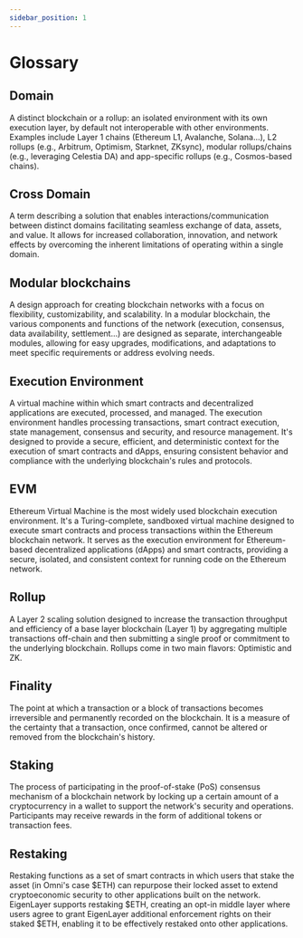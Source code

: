 ```yaml
---
sidebar_position: 1
---
```


# Glossary

## Domain

A distinct blockchain or a rollup: an isolated environment with its own execution layer, by default not interoperable with other environments. Examples include Layer 1 chains (Ethereum L1, Avalanche, Solana...), L2 rollups (e.g., Arbitrum, Optimism, Starknet, ZKsync), modular rollups/chains (e.g., leveraging Celestia DA) and app-specific rollups (e.g., Cosmos-based chains).

## Cross Domain

A term describing a solution that enables interactions/communication between distinct domains facilitating seamless exchange of data, assets, and value. It allows for increased collaboration, innovation, and network effects by overcoming the inherent limitations of operating within a single domain.

## Modular blockchains

A design approach for creating blockchain networks with a focus on flexibility, customizability, and scalability. In a modular blockchain, the various components and functions of the network (execution, consensus, data availability, settlement...) are designed as separate, interchangeable modules, allowing for easy upgrades, modifications, and adaptations to meet specific requirements or address evolving needs.

## Execution Environment

A virtual machine within which smart contracts and decentralized applications are executed, processed, and managed. The execution environment handles processing transactions, smart contract execution, state management, consensus and security, and resource management. It's designed to provide a secure, efficient, and deterministic context for the execution of smart contracts and dApps, ensuring consistent behavior and compliance with the underlying blockchain's rules and protocols.

## EVM

Ethereum Virtual Machine is the most widely used blockchain execution environment. It's a Turing-complete, sandboxed virtual machine designed to execute smart contracts and process transactions within the Ethereum blockchain network. It serves as the execution environment for Ethereum-based decentralized applications (dApps) and smart contracts, providing a secure, isolated, and consistent context for running code on the Ethereum network.

## Rollup

A Layer 2 scaling solution designed to increase the transaction throughput and efficiency of a base layer blockchain (Layer 1) by aggregating multiple transactions off-chain and then submitting a single proof or commitment to the underlying blockchain. Rollups come in two main flavors: Optimistic and ZK.

## Finality

The point at which a transaction or a block of transactions becomes irreversible and permanently recorded on the blockchain. It is a measure of the certainty that a transaction, once confirmed, cannot be altered or removed from the blockchain's history.

## Staking

The process of participating in the proof-of-stake (PoS) consensus mechanism of a blockchain network by locking up a certain amount of a cryptocurrency in a wallet to support the network's security and operations. Participants may receive rewards in the form of additional tokens or transaction fees.

## Restaking

Restaking functions as a set of smart contracts in which users that stake the asset (in Omni's case \$ETH) can repurpose their locked asset to extend cryptoeconomic security to other applications built on the network. EigenLayer supports restaking \$ETH, creating an opt-in middle layer where users agree to grant EigenLayer additional enforcement rights on their staked \$ETH, enabling it to be effectively restaked onto other applications.

